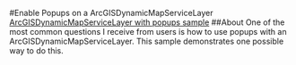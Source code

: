 #Enable Popups on a ArcGISDynamicMapServiceLayer
[ArcGISDynamicMapServiceLayer with popups sample](https://dl.dropboxusercontent.com/u/79881075/dynamic-layer-popups.html)
##About
One of the most common questions I receive from users is how to use popups with an ArcGISDynamicMapServiceLayer. This sample demonstrates one possible way to do this.
